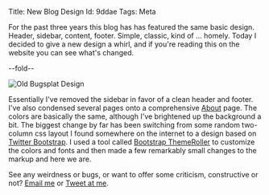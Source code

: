 Title: New Blog Design
Id:    9ddae
Tags:  Meta

For the past three years this blog has has featured the same basic design. Header, sidebar, content, footer. Simple, classic, kind of ... homely. Today I decided to give a new design a whirl, and if you're reading this on the website you can see what's changed.

--fold--

<img class="thumbnail" alt="Old Bugsplat Design" src="http://files.bugsplat.info/files/03847dfc1c2e1049b3c0/old_bugsplat.png">

Essentially I've removed the sidebar in favor of a clean header and footer. I've also condensed several pages onto a comprehensive [About](/about) page. The colors are basically the same, although I've brightened up the background a bit. The biggest change by far has been switching from some random two-column css layout I found somewhere on the internet to a design based on [Twitter Bootstrap](http://twitter.github.io/bootstrap). I used a tool called [Bootstrap ThemeRoller](http://www.bootstrapthemeroller.com) to customize the colors and fonts and then made a few remarkably small changes to the markup and here we are.

See any weirdness or bugs, or want to offer some criticism, constructive or not? [Email me](mailto:pete@bugsplat.info) or [Tweet at me](https://twitter.com/zrail).
